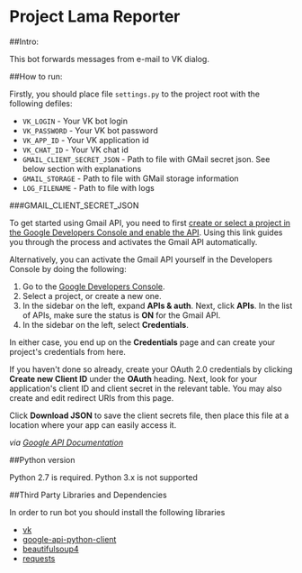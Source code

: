Project Lama Reporter
=====================

##Intro:

This bot forwards messages from e-mail to VK dialog.

##How to run:

Firstly, you should place file `settings.py` to the project root with the following defiles:

 + `VK_LOGIN` - Your VK bot login
 + `VK_PASSWORD` - Your VK bot password
 + `VK_APP_ID` - Your VK application id
 + `VK_CHAT_ID` - Your VK chat id
 + `GMAIL_CLIENT_SECRET_JSON` - Path to file with GMail secret json. See below section with explanations
 + `GMAIL_STORAGE` - Path to file with GMail storage information
 + `LOG_FILENAME` - Path to file with logs
 
###GMAIL_CLIENT_SECRET_JSON

To get started using Gmail API, you need to first [create or select a project in the Google Developers Console 
and enable the API][1]. Using this link guides you through the process and activates the Gmail API automatically.

Alternatively, you can activate the Gmail API yourself in the Developers Console by doing the following:

 1. Go to the [Google Developers Console][2].
 1. Select a project, or create a new one.
 1. In the sidebar on the left, expand **APIs & auth**. Next, click **APIs**. In the list of APIs, 
    make sure the status is **ON** for the Gmail API.
 1. In the sidebar on the left, select **Credentials**.
 
In either case, you end up on the **Credentials** page and can create your project's credentials from here.

If you haven't done so already, create your OAuth 2.0 credentials by clicking **Create new Client ID** 
under the **OAuth** heading. Next, look for your application's client ID and client secret in the relevant table. 
You may also create and edit redirect URIs from this page.

Click **Download JSON** to save the client secrets file, then place this file at a location where your app can easily access it.


 _via [Google API Documentation][3]_


 [1]: https://console.developers.google.com//start/api?id=gmail&credential=client_key
 [2]: https://console.developers.google.com/
 [3]: https://developers.google.com/gmail/api/quickstart/quickstart-python
 
##Python version 

Python 2.7 is required. Python 3.x is not supported

##Third Party Libraries and Dependencies

In order to run bot you should install the following libraries

 + [vk][vk_library]
 + [google-api-python-client][google_api_library]
 + [beautifulsoup4][bs4_library]
 + [requests][requests_library]
 
 
[vk_library]: https://pypi.python.org/pypi/vk/1.5
[google_api_library]: https://developers.google.com/api-client-library/python/
[bs4_library]: http://www.crummy.com/software/BeautifulSoup/bs4/doc/
[requests_library]: http://docs.python-requests.org/en/latest/

